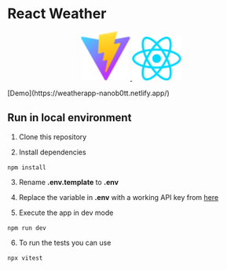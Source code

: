 # React Weather

<p align="center">
        <a href="https://vitejs.dev" target="_blank">
          <img src="public/vite.svg" alt="Vite logo" width="100"/>
        </a>
        <a href="https://reactjs.org" target="_blank">
          <img src="public/react.svg" alt="React logo" width="100"/>
        </a>
</p>
[Demo](https://weatherapp-nanob0tt.netlify.app/)

## Run in local environment
1. Clone this repository

2. Install dependencies
```
npm install
```

3. Rename __.env.template__ to __.env__

4. Replace the variable in __.env__ with a working API key from [here](https://openweathermap.org/)

5. Execute the app in dev mode
```
npm run dev
```

6. To run the tests you can use
```
npx vitest
```

